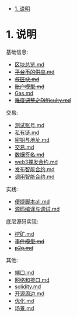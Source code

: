 <!-- TOC -->

- [1. 说明](#1-说明)

<!-- /TOC -->


<a id="markdown-1-说明" name="1-说明"></a>
# 1. 说明

基础信息:  
* [区块总览.md](./区块总览.md)
* ~~[平台币的供应.md](./平台币的供应.md)~~
* ~~[叔区块.md](./叔区块.md)~~
* ~~[账户模型.md](./账户模型.md)~~
* [Gas.md](./Gas.md)
* ~~[难度调整之Difficulty.md](./难度调整之Difficulty.md)~~

交易:
* [测试账号.md](./测试账号.md)
* [私有链.md](./私有链.md)
* [密钥与地址.md](./密钥与地址.md)
* [交易.md](./交易.md)
* ~~[数据签名.md](./数据签名.md)~~
* [web3裸发合约.md](./web3裸发合约.md)
* [发布智能合约.md](./发布智能合约.md)
* [调用智能合约.md](./调用智能合约.md)

实践: 
* [便捷脚本all.md](./便捷脚本all.md)
* [源码编译与调试.md](./源码编译与调试.md)

底层源码实现:
* [挖矿.md](./挖矿.md)
* ~~[事件模型.md](./事件模型.md)~~
* ~~[p2p.md](./p2p.md)~~

其他:
* [端口.md](./端口.md)
* [网络和接口.md](./网络和接口.md)
* [solidity.md](./solidity.md)
* [开源周边.md](./开源周边.md)
* [优化.md](./优化.md)
* [场景.md](./场景.md)
